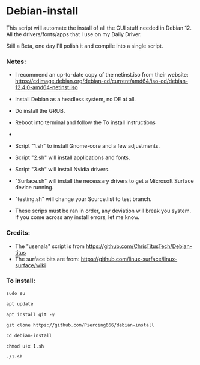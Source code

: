 # Debian-install
This script will automate the install of all the GUI stuff needed in Debian 12. All the drivers/fonts/apps that I use on my Daily Driver.

Still a Beta, one day I'll polish it and compile into a single script. 


### Notes:
- I recommend an up-to-date copy of the netinst.iso from their website: https://cdimage.debian.org/debian-cd/current/amd64/iso-cd/debian-12.4.0-amd64-netinst.iso
- Install Debian as a headless system, no DE at all.
- Do install the GRUB.
- Reboot into terminal and follow the To install instructions
- 
- Script "1.sh" to install Gnome-core and a few adjustments.
  
- Script "2.sh" will install applications and fonts.
  
- Script "3.sh" will install Nvidia drivers.
  
- "Surface.sh" will install the necessary drivers to get a Microsoft Surface device running.
  
- "testing.sh" will change your Source.list to test branch.
  
- These scrips must be ran in order, any deviation will break you system. If you come across any install errors, let me know. 

### Credits:
- The "usenala" script is from https://github.com/ChrisTitusTech/Debian-titus
- The surface bits are from: https://github.com/linux-surface/linux-surface/wiki
 
### To install:

```
sudo su

apt update

apt install git -y

git clone https://github.com/Piercing666/debian-install

cd debian-install

chmod u+x 1.sh

./1.sh
